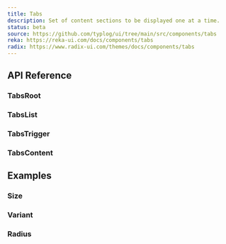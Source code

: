 ```yaml
---
title: Tabs
description: Set of content sections to be displayed one at a time.
status: beta
source: https://github.com/typlog/ui/tree/main/src/components/tabs
reka: https://reka-ui.com/docs/components/tabs
radix: https://www.radix-ui.com/themes/docs/components/tabs
---
```


<Example name="tabs/Overview.vue" />

## API Reference

### TabsRoot

<PropsTable name="TabsRoot" />

### TabsList

<PropsTable name="TabsList" />

### TabsTrigger

<PropsTable name="TabsTrigger" />

### TabsContent

<PropsTable name="TabsContent" />

## Examples

### Size

<Example name="tabs/Size.vue" />

### Variant

<Example name="tabs/Variant.vue" />

### Radius

<Example name="tabs/Radius.vue" />
